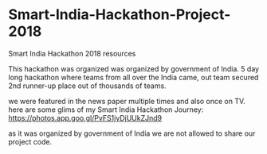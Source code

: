 # Smart-India-Hackathon-Project-2018
Smart India Hackathon 2018 resources

This hackathon was organized was organized by government of India.
5 day long hackathon where teams from all over the India came, out team secured 2nd runner-up place out of thousands of teams.

we were featured in the news paper multiple times and also once on TV.
here are some glims of my Smart India Hackathon Journey:
https://photos.app.goo.gl/PvFS1jyDjUUkZJnd9

as it was organized by government of India we are not allowed to share our project code.

